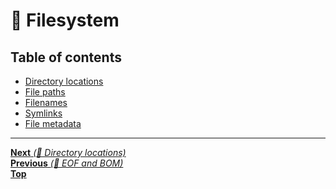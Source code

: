 # 📂 Filesystem

## Table of contents

- [Directory locations](directory_locations.md)
- [File paths](file_paths.md)
- [Filenames](filenames.md)
- [Symlinks](symlinks.md)
- [File metadata](file_metadata.md)

<hr>

[**Next** _(📂 Directory locations)_](directory_locations.md)<br>
[**Previous** _(📝 EOF and BOM)_](../2_file_encoding/eof_bom.md)<br>
[**Top**](../../README.md#table-of-contents)<br>
